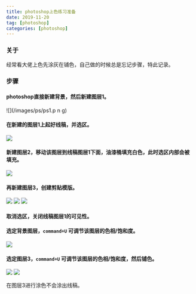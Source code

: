 ```yaml
---
title: photoshop上色练习准备
date: 2019-11-20
tag: [photoshop]
categories: [photoshop]
---
```


### 关于

经常看大佬上色先涂灰在铺色，自己做的时候总是忘记步骤，特此记录。

<!--more-->

### 步骤

#### photoshop直接新建背景，然后新建图层1。
![](/images/ps/ps1.p n g)

#### 在新建的图层1上起好线稿，并选区。
![](/images/ps/ps6.png)

#### 新建图层2，移动该图层到线稿图层1下面，油漆桶填充白色，此时选区内部会被填充。
![](/images/ps/ps2.png)

#### 再新建图层3，创建剪贴模版。
![](/images/ps/ps3.png)
![](/images/ps/ps4.png)
![](/images/ps/ps5.png)


#### 取消选区，关闭线稿图层1的可见性。

#### 选定背景图层，`command+U` 可调节该图层的色相/饱和度。
![](/images/ps/ps8.png)


#### 选定图层3，`command+U` 可调节该图层的色相/饱和度，然后铺色。
![](/images/ps/ps7.png)
![](/images/ps/ps9.png)

在图层3进行涂色不会涂出线稿。


